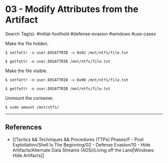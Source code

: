 # 03 - Modify Attributes from the Artifact

Search Tag(s): #initial-foothold #defense-evasion #windows #use-cases

Make the file hidden.

```
$ setfattr -n user.DOSATTRIB -v 0x02 /mnt/ntfs/file.txt

$ getfattr -n user.DOSATTRIB /mnt/ntfs/file.txt
```

Make the file visible.

```
$ setfattr -n user.DOSATTRIB -v 0x00 /mnt/ntfs/file.txt

$ getfattr -n user.DOSATTRIB /mnt/ntfs/file.txt
```

Unmount the container.

```
$ sudo umount /mnt/ntfs/
```

---
## References

- [[Tactics && Techniques && Procedures (TTPs) Phases/F - Post Exploitation/Shell Is The Beginning/02 - Defense Evasion/10 - Hide Artifacts/Alternate Data Streams (ADS)/Living off the Land|Windows: Hide Artifacts]]